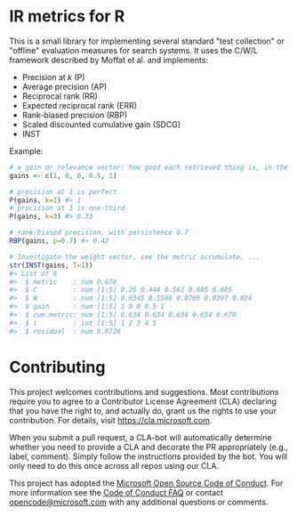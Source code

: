 # IR metrics for R

This is a small library for implementing several standard "test collection" or "offline" evaluation measures
for search systems. It uses the C/W/L framework described by Moffat et al. and implements:

* Precision at _k_ (P)
* Average precision (AP)
* Reciprocal rank (RR)
* Expected reciprocal rank (ERR)
* Rank-biased precision (RBP)
* Scaled discounted cumulative gain (SDCG)
* INST

Example:

```r
# a gain or relevance vector: how good each retrieved thing is, in the order they appear
gains <- c(1, 0, 0, 0.5, 1)

# precision at 1 is perfect
P(gains, k=1) #> 1
# precision at 3 is one-third
P(gains, k=3) #> 0.33

# rank-biased precision, with persistence 0.7
RBP(gains, p=0.7) #> 0.42

# Investigate the weight vector, see the metric accumulate, ...
str(INST(gains, T=1))
#> List of 8
#>  $ metric    : num 0.678
#>  $ C         : num [1:5] 0.25 0.444 0.562 0.605 0.605
#>  $ W         : num [1:5] 0.6345 0.1586 0.0705 0.0397 0.024
#>  $ gain      : num [1:5] 1 0 0 0.5 1
#>  $ cum.metric: num [1:5] 0.634 0.634 0.634 0.654 0.678
#>  $ i         : int [1:5] 1 2 3 4 5
#>  $ residual  : num 0.0728
```

# Contributing

This project welcomes contributions and suggestions.  Most contributions require you to agree to a
Contributor License Agreement (CLA) declaring that you have the right to, and actually do, grant us
the rights to use your contribution. For details, visit https://cla.microsoft.com.

When you submit a pull request, a CLA-bot will automatically determine whether you need to provide
a CLA and decorate the PR appropriately (e.g., label, comment). Simply follow the instructions
provided by the bot. You will only need to do this once across all repos using our CLA.

This project has adopted the [Microsoft Open Source Code of Conduct](https://opensource.microsoft.com/codeofconduct/).
For more information see the [Code of Conduct FAQ](https://opensource.microsoft.com/codeofconduct/faq/) or
contact [opencode@microsoft.com](mailto:opencode@microsoft.com) with any additional questions or comments.
